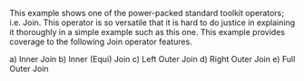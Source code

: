 This example shows one of the power-packed standard toolkit operators; i.e. Join. This operator is so versatile that it is hard to do justice in explaining it thoroughly in a simple example such as this one.  This example provides coverage to the following Join operator features.

a) Inner Join
b) Inner (Equi) Join
c) Left Outer Join
d) Right Outer Join
e) Full Outer Join


